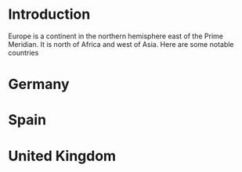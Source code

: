 # Introduction

Europe is a continent in the northern hemisphere east of the Prime Meridian.  It is north of Africa and west of Asia.  Here are some notable countries


# Germany

# Spain

# United Kingdom

